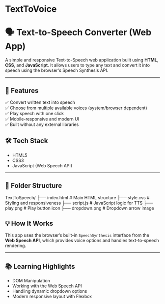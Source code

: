 # TextToVoice
# 🗣️ Text-to-Speech Converter (Web App)

A simple and responsive Text-to-Speech web application built using **HTML**, **CSS**, and **JavaScript**. It allows users to type any text and convert it into speech using the browser's Speech Synthesis API.

---

## 🎯 Features

✅ Convert written text into speech  
✅ Choose from multiple available voices (system/browser dependent)  
✅ Play speech with one click  
✅ Mobile-responsive and modern UI  
✅ Built without any external libraries


## 🛠️ Tech Stack

- HTML5
- CSS3
- JavaScript (Web Speech API)

---

## 📂 Folder Structure
TextToSpeech/
├── index.html # Main HTML structure
├── style.css # Styling and responsiveness
├── script.js # JavaScript logic for TTS
├── play.png # Play button icon
├── dropdown.png # Dropdown arrow image


## 💡 How It Works

This app uses the browser’s built-in `SpeechSynthesis` interface from the **Web Speech API**, which provides voice options and handles text-to-speech rendering.

---

## 📚 Learning Highlights

- DOM Manipulation
- Working with the Web Speech API
- Handling dynamic dropdown options
- Modern responsive layout with Flexbox

